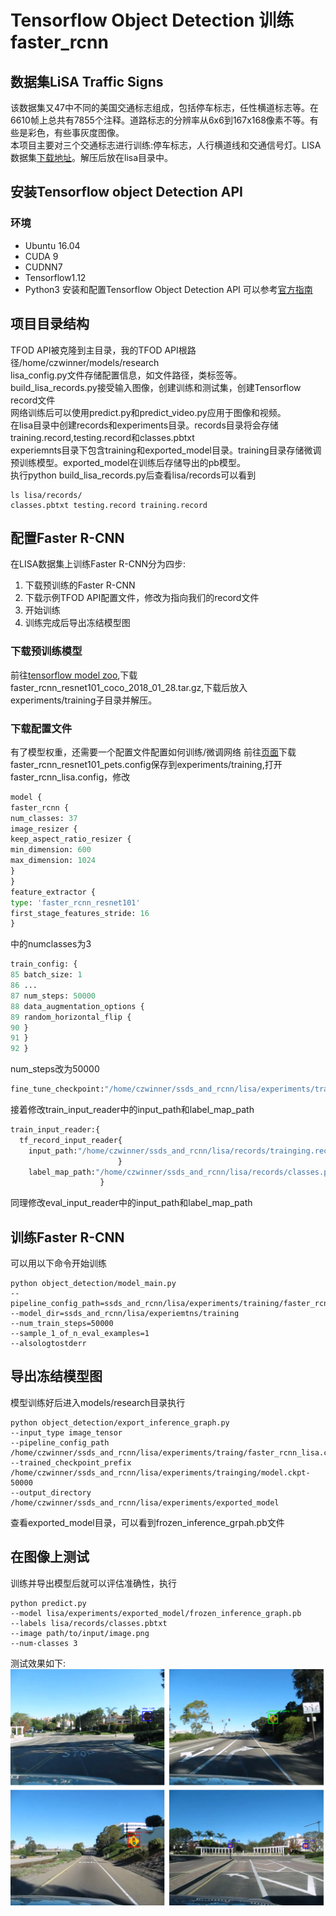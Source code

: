 # Tensorflow Object Detection 训练faster_rcnn
## 数据集LiSA Traffic Signs
该数据集又47中不同的美国交通标志组成，包括停车标志，任性横道标志等。在6610帧上总共有7855个注释。道路标志的分辨率从6x6到167x168像素不等。有些是彩色，有些事灰度图像。<br>
本项目主要对三个交通标志进行训练:停车标志，人行横道线和交通信号灯。LISA数据集[下载地址](http://cvrr.ucsd.edu/LISA/lisa-traffic-sign-dataset.html)。解压后放在lisa目录中。<br>
## 安装Tensorflow object Detection API
### 环境
* Ubuntu 16.04
* CUDA 9
* CUDNN7
* Tensorflow1.12
* Python3
安装和配置Tensorflow Object Detection API 可以参考[官方指南](https://github.com/tensorflow/models/blob/master/research/object_detection/g3doc/installation.md)
## 项目目录结构
TFOD API被克隆到主目录，我的TFOD API根路径/home/czwinner/models/research<br>
lisa_config.py文件存储配置信息，如文件路径，类标签等。<br>
build_lisa_records.py接受输入图像，创建训练和测试集，创建Tensorflow record文件<br>
网络训练后可以使用predict.py和predict_video.py应用于图像和视频。<br>
在lisa目录中创建records和experiments目录。records目录将会存储training.record,testing.record和classes.pbtxt<br>
experiemnts目录下包含training和exported_model目录。training目录存储微调预训练模型。exported_model在训练后存储导出的pb模型。<br>
执行python build_lisa_records.py后查看lisa/records可以看到
```linux
ls lisa/records/
classes.pbtxt testing.record training.record
```
## 配置Faster R-CNN
在LISA数据集上训练Faster R-CNN分为四步:<br>
1. 下载预训练的Faster R-CNN<br>
2. 下载示例TFOD API配置文件，修改为指向我们的record文件<br>
3. 开始训练<br>
4. 训练完成后导出冻结模型图<br>
### 下载预训练模型
前往[tensorflow model zoo](https://github.com/tensorflow/models/blob/master/research/object_detection/g3doc/detection_model_zoo.md),下载faster_rcnn_resnet101_coco_2018_01_28.tar.gz,下载后放入experiments/training子目录并解压。
### 下载配置文件
有了模型权重，还需要一个配置文件配置如何训练/微调网络
前往[页面](https://github.com/tensorflow/models/tree/master/research/object_detection/samples/configs)下载faster_rcnn_resnet101_pets.config保存到experiments/training,打开faster_rcnn_lisa.config，修改
```python
model {
faster_rcnn {
num_classes: 37
image_resizer {
keep_aspect_ratio_resizer {
min_dimension: 600
max_dimension: 1024
}
}
feature_extractor {
type: 'faster_rcnn_resnet101'
first_stage_features_stride: 16
}
```
中的numclasses为3<br>
```python
train_config: {
85 batch_size: 1
86 ...
87 num_steps: 50000
88 data_augmentation_options {
89 random_horizontal_flip {
90 }
91 }
92 }
```
num_steps改为50000<br>
```python
fine_tune_checkpoint:"/home/czwinner/ssds_and_rcnn/lisa/experiments/training/faster_rcnn_resnet101_coco_2018_01_28/model.ckpt"
```
接着修改train_input_reader中的input_path和label_map_path
```python
train_input_reader:{
  tf_record_input_reader{
    input_path:"/home/czwinner/ssds_and_rcnn/lisa/records/trainging.record"
                        }
    label_map_path:"/home/czwinner/ssds_and_rcnn/lisa/records/classes.pbtxt"
                    }
```
同理修改eval_input_reader中的input_path和label_map_path
## 训练Faster R-CNN
可以用以下命令开始训练
```
python object_detection/model_main.py
--pipeline_config_path=ssds_and_rcnn/lisa/experiments/training/faster_rcnn_lisa.config
--model_dir=ssds_and_rcnn/lisa/experiemtns/training
--num_train_steps=50000
--sample_1_of_n_eval_examples=1
--alsologtostderr
```
## 导出冻结模型图
模型训练好后进入models/research目录执行<br>
```
python object_detection/export_inference_graph.py
--input_type image_tensor
--pipeline_config_path /home/czwinner/ssds_and_rcnn/lisa/experiments/traing/faster_rcnn_lisa.config
--trained_checkpoint_prefix /home/czwinner/ssds_and_rcnn/lisa/experiments/trainging/model.ckpt-50000
--output_directory /home/czwinner/ssds_and_rcnn/lisa/experiments/exported_model
```
查看exported_model目录，可以看到frozen_inference_grpah.pb文件
## 在图像上测试
训练并导出模型后就可以评估准确性，执行
```
python predict.py
--model lisa/experiments/exported_model/frozen_inference_graph.pb
--labels lisa/records/classes.pbtxt
--image path/to/input/image.png
--num-classes 3
```
测试效果如下:<br>
![](https://github.com/czwinner/DeepLearning/blob/master/ssds_and_rcnn/test.png)
